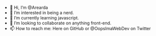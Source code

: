- 👋 Hi, I’m @Arearda
- 👀 I’m interested in being a nerd.
- 🌱 I’m currently learning javascript.
- 💞️ I’m looking to collaborate on anything front-end.
- 📫 How to reach me: Here on GitHub or @OopsImaWebDev on Twitter

<!---
Arearda/Arearda is a ✨ special ✨ repository because its `README.md` (this file) appears on your GitHub profile.
You can click the Preview link to take a look at your changes.
--->
